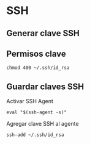 # SSH

## Generar clave SSH

	

## Permisos clave

	chmod 400 ~/.ssh/id_rsa

## Guardar claves SSH

Activar SSH Agent

	eval "$(ssh-agent -s)"
	
Agregar clave SSH al agente
	
	ssh-add ~/.ssh/id_rsa
